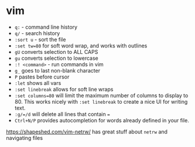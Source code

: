 # vim

- `q:` - command line history
- `q/` - search history
- `:sort u` - sort the file
- `:set tw=80` for soft word wrap, and works with outlines
- `gU` converts selection to ALL CAPS
- `gu` converts selection to lowercase
- `:! <command>` - run commands in vim
- `g_` goes to last non-blank character
- `P` pastes before cursor
- `:let` shows all vars
- `:set linebreak` allows for soft line wraps
- `:set columns=80` will limit the maximum number of columns to display to 80. This works nicely with `:set linebreak` to create a nice UI for writing text.
- `:g/=/d` will delete all lines that contain `=`
- `Ctrl+N/P` provides autocompletion for words already defined in your file.

https://shapeshed.com/vim-netrw/ has great stuff about `netrw` and navigating files
